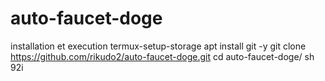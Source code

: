# auto-faucet-doge
installation et execution
termux-setup-storage
apt install git -y
git clone https://github.com/rikudo2/auto-faucet-doge.git
cd auto-faucet-doge/
sh 92i
